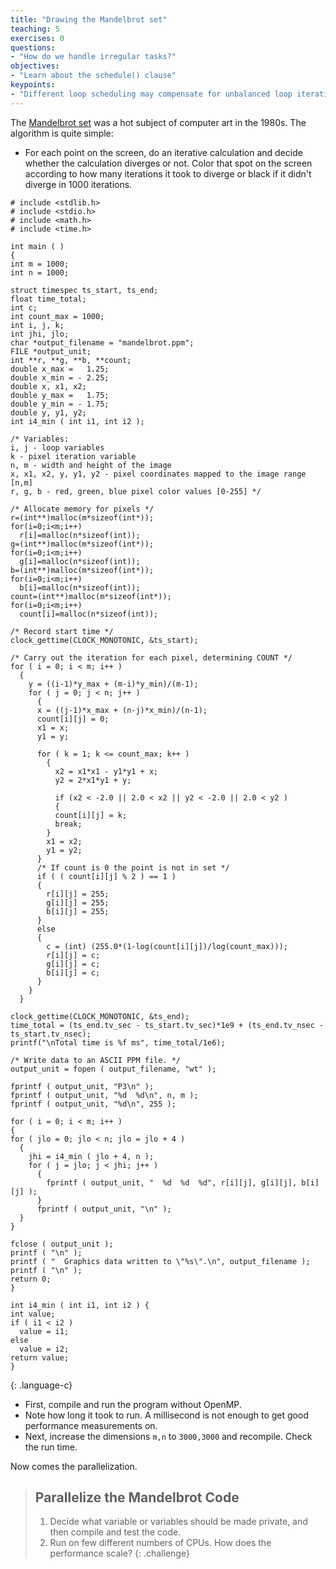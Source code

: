 ```yaml
---
title: "Drawing the Mandelbrot set"
teaching: 5
exercises: 0
questions:
- "How do we handle irregular tasks?"
objectives:
- "Learn about the schedule() clause"
keypoints:
- "Different loop scheduling may compensate for unbalanced loop iterations"
---
```


The <a href="https://en.wikipedia.org/wiki/Mandelbrot_set">Mandelbrot set</a>
was a hot subject of computer art in the 1980s.  The algorithm is quite simple:
- For each point on the screen, do an iterative calculation and decide whether the calculation diverges or not. Color that spot on the screen according to how many iterations it took to diverge or black if it didn't diverge in 1000 iterations.

~~~
# include <stdlib.h>
# include <stdio.h>
# include <math.h>
# include <time.h>

int main ( )
{
int m = 1000;
int n = 1000;

struct timespec ts_start, ts_end;
float time_total;
int c;
int count_max = 1000;
int i, j, k;
int jhi, jlo;
char *output_filename = "mandelbrot.ppm";
FILE *output_unit;
int **r, **g, **b, **count;
double x_max =   1.25;
double x_min = - 2.25;
double x, x1, x2;
double y_max =   1.75;
double y_min = - 1.75;
double y, y1, y2;
int i4_min ( int i1, int i2 );

/* Variables:
i, j - loop variables
k - pixel iteration variable
n, m - width and height of the image
x, x1, x2, y, y1, y2 - pixel coordinates mapped to the image range [n,m]
r, g, b - red, green, blue pixel color values [0-255] */

/* Allocate memory for pixels */
r=(int**)malloc(m*sizeof(int*));
for(i=0;i<m;i++)
  r[i]=malloc(n*sizeof(int));
g=(int**)malloc(m*sizeof(int*));
for(i=0;i<m;i++)
  g[i]=malloc(n*sizeof(int));
b=(int**)malloc(m*sizeof(int*));
for(i=0;i<m;i++)
  b[i]=malloc(n*sizeof(int));
count=(int**)malloc(m*sizeof(int*));
for(i=0;i<m;i++)
  count[i]=malloc(n*sizeof(int));

/* Record start time */ 
clock_gettime(CLOCK_MONOTONIC, &ts_start);

/* Carry out the iteration for each pixel, determining COUNT */
for ( i = 0; i < m; i++ )
  {
    y = ((i-1)*y_max + (m-i)*y_min)/(m-1);
    for ( j = 0; j < n; j++ )
      {
      x = ((j-1)*x_max + (n-j)*x_min)/(n-1);
      count[i][j] = 0;
      x1 = x;
      y1 = y;

      for ( k = 1; k <= count_max; k++ )
        {
          x2 = x1*x1 - y1*y1 + x;
          y2 = 2*x1*y1 + y;

          if (x2 < -2.0 || 2.0 < x2 || y2 < -2.0 || 2.0 < y2 )
          {
          count[i][j] = k;
          break;
        }
        x1 = x2;
        y1 = y2;
      }
      /* If count is 0 the point is not in set */
      if ( ( count[i][j] % 2 ) == 1 )
      {
        r[i][j] = 255;
        g[i][j] = 255;
        b[i][j] = 255;
      }
      else
      {
        c = (int) (255.0*(1-log(count[i][j])/log(count_max)));
        r[i][j] = c;
        g[i][j] = c;
        b[i][j] = c;
      }
    }
  }

clock_gettime(CLOCK_MONOTONIC, &ts_end);
time_total = (ts_end.tv_sec - ts_start.tv_sec)*1e9 + (ts_end.tv_nsec - ts_start.tv_nsec);
printf("\nTotal time is %f ms", time_total/1e6);

/* Write data to an ASCII PPM file. */
output_unit = fopen ( output_filename, "wt" );

fprintf ( output_unit, "P3\n" );
fprintf ( output_unit, "%d  %d\n", n, m );
fprintf ( output_unit, "%d\n", 255 );

for ( i = 0; i < m; i++ )
{
for ( jlo = 0; jlo < n; jlo = jlo + 4 )
  {
    jhi = i4_min ( jlo + 4, n );
    for ( j = jlo; j < jhi; j++ )
      {
        fprintf ( output_unit, "  %d  %d  %d", r[i][j], g[i][j], b[i][j] );
      }
      fprintf ( output_unit, "\n" );
  }
}

fclose ( output_unit );
printf ( "\n" );
printf ( "  Graphics data written to \"%s\".\n", output_filename );
printf ( "\n" );
return 0;
}

int i4_min ( int i1, int i2 ) {
int value;
if ( i1 < i2 )
  value = i1;
else
  value = i2;
return value;
}
~~~
{: .language-c}

- First, compile and run the program without OpenMP.
- Note how long it took to run. A millisecond is not enough to get good performance measurements on.
- Next, increase the dimensions `m,n` to `3000,3000` and recompile. Check the run time.

Now comes the parallelization.

> ## Parallelize the Mandelbrot Code
> 1. Decide what variable or variables should be made private, and then compile and test the code.
> 2. Run on few different numbers of CPUs. How does the performance scale?
{: .challenge}

 
